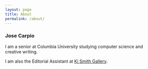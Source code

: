 ```yaml
---
layout: page
title: About
permalink: /about/
---
```


### Jose Carpio

I am a senior at Columbia University studying computer science and creative writing. 

I am also the Editorial Assistant at [Ki Smith Gallery](kismithgallery.com). 
